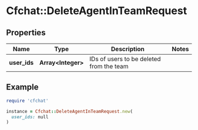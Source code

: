 # Cfchat::DeleteAgentInTeamRequest

## Properties

| Name | Type | Description | Notes |
| ---- | ---- | ----------- | ----- |
| **user_ids** | **Array&lt;Integer&gt;** | IDs of users to be deleted from the team |  |

## Example

```ruby
require 'cfchat'

instance = Cfchat::DeleteAgentInTeamRequest.new(
  user_ids: null
)
```

